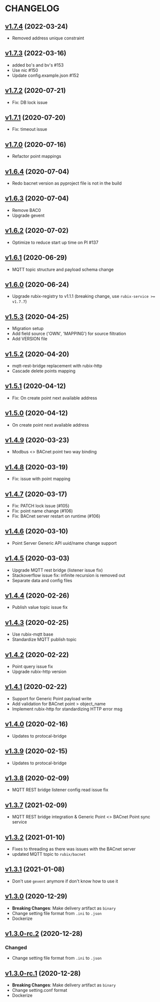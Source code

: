 # CHANGELOG
## [v1.7.4](https://github.com/NubeIO/rubix-bacnet-server/tree/v1.7.4) (2022-03-24)
- Removed address unique constraint

## [v1.7.3](https://github.com/NubeIO/rubix-bacnet-server/tree/v1.7.3) (2022-03-16)
- added bo's and bv's #153
- Use nic #150
- Update config.example.json #152

## [v1.7.2](https://github.com/NubeIO/rubix-bacnet-server/tree/v1.7.2) (2020-07-21)
- Fix: DB lock issue

## [v1.7.1](https://github.com/NubeIO/rubix-bacnet-server/tree/v1.7.1) (2020-07-20)
- Fix: timeout issue

## [v1.7.0](https://github.com/NubeIO/rubix-bacnet-server/tree/v1.7.0) (2020-07-16)
- Refactor point mappings

## [v1.6.4](https://github.com/NubeIO/rubix-bacnet-server/tree/v1.6.4) (2020-07-04)
- Redo bacnet version as pyproject file is not in the build

## [v1.6.3](https://github.com/NubeIO/rubix-bacnet-server/tree/v1.6.3) (2020-07-04)
- Remove BAC0
- Upgrade gevent

## [v1.6.2](https://github.com/NubeIO/rubix-bacnet-server/tree/v1.6.2) (2020-07-02)
- Optimize to reduce start up time on PI #137

## [v1.6.1](https://github.com/NubeIO/rubix-bacnet-server/tree/v1.6.1) (2020-06-29)
- MQTT topic structure and payload schema change

## [v1.6.0](https://github.com/NubeIO/rubix-bacnet-server/tree/v1.6.0) (2020-06-24)
- Upgrade rubix-registry to v1.1.1 (breaking change, use `rubix-service >= v1.7.7`)

## [v1.5.3](https://github.com/NubeIO/rubix-bacnet-server/tree/v1.5.3) (2020-04-25)
- Migration setup
- Add field source ('OWN', 'MAPPING') for source filtration
- Add VERSION file

## [v1.5.2](https://github.com/NubeIO/rubix-bacnet-server/tree/v1.5.2) (2020-04-20)
- mqtt-rest-bridge replacement with rubix-http
- Cascade delete points mapping

## [v1.5.1](https://github.com/NubeIO/rubix-bacnet-server/tree/v1.5.1) (2020-04-12)
- Fix: On create point next available address

## [v1.5.0](https://github.com/NubeIO/rubix-bacnet-server/tree/v1.5.0) (2020-04-12)
- On create point next available address

## [v1.4.9](https://github.com/NubeIO/rubix-bacnet-server/tree/v1.4.9) (2020-03-23)
- Modbus <> BACnet point two way binding

## [v1.4.8](https://github.com/NubeIO/rubix-bacnet-server/tree/v1.4.8) (2020-03-19)
- Fix: issue with point mapping

## [v1.4.7](https://github.com/NubeIO/rubix-bacnet-server/tree/v1.4.7) (2020-03-17)
- Fix: PATCH lock issue (#105)
- Fix: point name change (#106)
- Fix: BACnet server restart on runtime (#106)

## [v1.4.6](https://github.com/NubeIO/rubix-bacnet-server/tree/v1.4.6) (2020-03-10)
- Point Server Generic API uuid/name change support

## [v1.4.5](https://github.com/NubeIO/rubix-bacnet-server/tree/v1.4.5) (2020-03-03)
- Upgrade MQTT rest bridge (listener issue fix)
- Stackoverflow issue fix: infinite recursion is removed out
- Separate data and config files

## [v1.4.4](https://github.com/NubeIO/rubix-bacnet-server/tree/v1.4.4) (2020-02-26)
- Publish value topic issue fix

## [v1.4.3](https://github.com/NubeIO/rubix-bacnet-server/tree/v1.4.3) (2020-02-25)
- Use rubix-mqtt base
- Standardize MQTT publish topic

## [v1.4.2](https://github.com/NubeIO/rubix-bacnet-server/tree/v1.4.2) (2020-02-22)
- Point query issue fix
- Upgrade rubix-http version

## [v1.4.1](https://github.com/NubeIO/rubix-bacnet-server/tree/v1.4.1) (2020-02-22)
- Support for Generic Point payload write
- Add validation for BACnet point > object_name
- Implement rubix-http for standardizing HTTP error msg

## [v1.4.0](https://github.com/NubeIO/rubix-bacnet-server/tree/v1.4.0) (2020-02-16)
- Updates to protocal-bridge

## [v1.3.9](https://github.com/NubeIO/rubix-bacnet-server/tree/v1.3.9) (2020-02-15)
- Updates to protocal-bridge

## [v1.3.8](https://github.com/NubeIO/rubix-bacnet-server/tree/v1.3.8) (2020-02-09)
- MQTT REST bridge listener config read issue fix

## [v1.3.7](https://github.com/NubeIO/rubix-bacnet-server/tree/v1.3.7) (2021-02-09)
- MQTT REST bridge integration & Generic Point <> BACnet Point sync service

## [v1.3.2](https://github.com/NubeIO/rubix-bacnet-server/tree/v1.3.2) (2021-01-10)
- Fixes to threading as there was issues with the BACnet server
- updated MQTT topic to `rubix/bacnet`

## [v1.3.1](https://github.com/NubeIO/rubix-bacnet-server/tree/v1.3.1) (2021-01-08)
- Don't use `gevent` anymore if don't know how to use it

## [v1.3.0](https://github.com/NubeIO/rubix-bacnet-server/tree/v1.3.0) (2020-12-29)
- **Breaking Changes**: Make delivery artifact as `binary`
- Change setting file format from `.ini` to `.json`
- Dockerize

## [v1.3.0-rc.2](https://github.com/NubeIO/rubix-bacnet-server/tree/v1.3.0-rc.2) (2020-12-28)
### Changed
- Change setting file format from `.ini` to `.json`

## [v1.3.0-rc.1](https://github.com/NubeIO/rubix-bacnet-server/tree/v1.3.0-rc.1) (2020-12-28)
- **Breaking Changes**: Make delivery artifact as `binary`
- Change setting.conf format
- Dockerize
